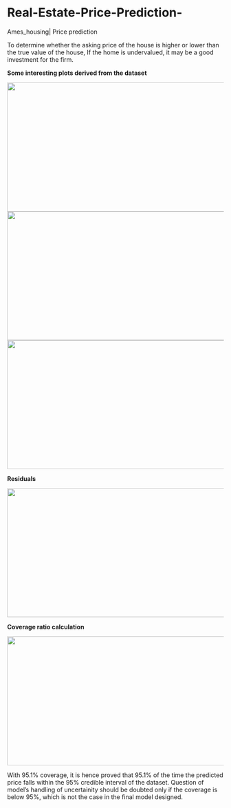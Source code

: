 # Real-Estate-Price-Prediction-
Ames_housing| Price prediction

To determine whether the asking price of the house is higher or lower than the true value of the house, If the home is undervalued, it may be a good investment for the firm. 

**Some interesting plots derived from the dataset**

<img src="https://user-images.githubusercontent.com/68782458/92631773-79a23300-f2ef-11ea-957c-87857e9af0aa.png" width="600" height="300">

<img src="https://user-images.githubusercontent.com/68782458/92632537-b40bd000-f2ef-11ea-8188-9aa647e41b4b.png" width="600" height="300">

<img src="https://user-images.githubusercontent.com/68782458/92633010-d56cbc00-f2ef-11ea-933e-585db660a1ee.png" width="600" height="300">

**Residuals**

<img src="https://user-images.githubusercontent.com/68782458/92633174-00efa680-f2f0-11ea-9076-8f35df0b2988.png" width="600" height="300">

**Coverage ratio calculation**

<img src="https://user-images.githubusercontent.com/68782458/92633292-34323580-f2f0-11ea-8ad8-7e4cd4a55908.png" width="600" height="300">

With 95.1% coverage, it is hence proved that 95.1% of the time the predicted price falls within the 95% credible interval of the dataset. Question of model’s handling of uncertainity should be doubted only if the coverage is below 95%, which is not the case in the final model designed.
